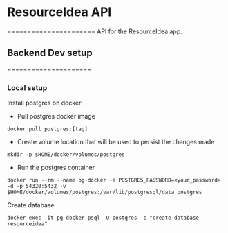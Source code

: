 # ResourceIdea API
======================
API for the ResourceIdea app.

## Backend Dev setup
=====================
### Local setup

Install postgres on docker:
- Pull postgres docker image
```
docker pull postgres:[tag]
```
- Create volume location that will be used to persist the changes made
```
mkdir -p $HOME/docker/volumes/postgres
```
- Run the postgres container
```
docker run --rm --name pg-docker -e POSTGRES_PASSWORD=<your_password> -d -p 54320:5432 -v $HOME/docker/volumes/postgres:/var/lib/postgresql/data postgres
```

Create database
```
docker exec -it pg-docker psql -U postgres -c "create database resourceidea"
```